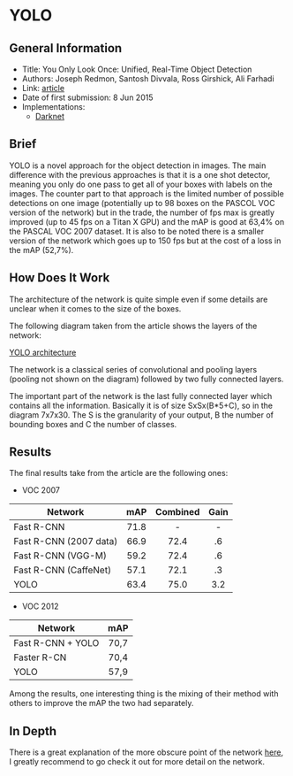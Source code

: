 # YOLO

## General Information

- Title: You Only Look Once: Unified, Real-Time Object Detection
- Authors: Joseph Redmon, Santosh Divvala, Ross Girshick, Ali Farhadi
- Link: [article](https://arxiv.org/abs/1506.02640)
- Date of first submission: 8 Jun 2015
- Implementations:
    - [Darknet](https://github.com/pjreddie/darknet)

## Brief

YOLO is a novel approach for the object detection in images. The main difference with the previous approaches is that it is a one shot detector, meaning you only do one pass to get all of your boxes with labels on the images. The counter part to that approach is the limited number of possible detections on one image (potentially up to 98 boxes on the PASCOL VOC version of the network) but in the trade, the number of fps max is greatly improved (up to 45 fps on a Titan X GPU) and the mAP is good at 63,4% on the PASCAL VOC 2007 dataset. It is also to be noted there is a smaller version of the network which goes up to 150 fps but at the cost of a loss in the mAP (52,7%).



## How Does It Work

The architecture of the network is quite simple even if some details are unclear when it comes to the size of the boxes.

The following diagram taken from the article shows the layers of the network:

[YOLO architecture](https://raw.githubusercontent.com/D3lt4lph4/papers/master/docs/images/imageclassif/yolo/network.png "YOLO")

The network is a classical series of convolutional and pooling layers (pooling not shown on the diagram) followed by two fully connected layers.

The important part of the network is the last fully connected layer which contains all the information. Basically it is of size SxSx(B*5+C), so in the diagram 7x7x30. The S is the granularity of your output, B the number of bounding boxes and C the number of classes.

## Results

The final results take from the article are the following ones:

- VOC 2007

| Network | mAP | Combined | Gain |
|---------|:---:|:--------:|:----:|
| Fast R-CNN | 71.8 | - | - |
| Fast R-CNN (2007 data) | 66.9 | 72.4| .6 |
| Fast R-CNN (VGG-M) | 59.2 | 72.4 | .6 |
| Fast R-CNN (CaffeNet) | 57.1 | 72.1 | .3 |
| YOLO | 63.4 | 75.0 | 3.2 |

- VOC 2012

| Network | mAP |
|---------|:---:|
| Fast R-CNN + YOLO | 70,7 |
| Faster R-CN | 70,4 |
| YOLO | 57,9 |

Among the results, one interesting thing is the mixing of their method with others to improve the mAP the two had separately.

## In Depth

There is a great explanation of the more obscure point of the network [here](http://christopher5106.github.io/object/detectors/2017/08/10/bounding-box-object-detectors-understanding-yolo.html), I greatly recommend to go check it out for more detail on the network.